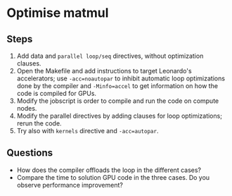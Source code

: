 Optimise matmul
=============

Steps
----

1. Add data and `parallel loop/seq` directives, without optimization clauses. 
2. Open the Makefile and add instructions to target Leonardo's accelerators; use `-acc=noautopar` to inhibit automatic loop optimizations done by the compiler and `-Minfo=accel` to get information on how the code is compiled for GPUs.
3. Modify the jobscript is order to compile and run the code on compute nodes.
4. Modify the parallel directives by adding clauses for loop optimizations; rerun the code.
5. Try also with `kernels` directive and `-acc=autopar`.

Questions
--------

- How does the compiler offloads the loop in the different cases?
- Compare the time to solution GPU code in the three cases. Do you observe performance improvement?

